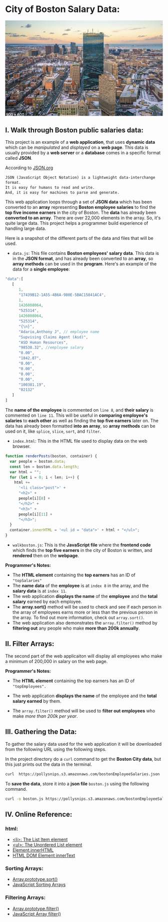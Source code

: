 # City of Boston Salary Data:

![](boston.png)

## I. Walk through Boston public salaries data:

This project is an example of a **web application**, that uses **dynamic data** which can be *manipulated* and *displayed* on a **web page**. This data is usually provided by a **web server** or a **database** comes in a specific format called **JSON**.

According to [JSON.org](https://www.json.org/json-en.html)

```text
JSON (JavaScript Object Notation) is a lightweight data-interchange format.
It is easy for humans to read and write.
And, it is easy for machines to parse and generate.
```

This web application loops through a set of **JSON data** which has been converted to an **array** representing **Boston employee salaries** to find the **top five income earners** in the city of Boston. The **data** has already been **converted to an array**. There are over 22,000 elements in the array. So, it's quite large data. This project helps a programmer build experience of handling large data.

Here is a snapshot of the different parts of the data and files that will be used.

* ```data.js```: This file contains **Boston employees' salary data**. This data is in the **JSON format**, and has already been converted to an **array**, so **array methods** can be used in the **program**. Here's an example of the data for a **single employee**:

```javascript
"data":[
   [
      1,
      "17439B12-1A55-4B6A-980E-5BAC15841AC4",
      1,
      1426008064,
      "525314",
      1426008064,
      "525314",
      "{\n}",
      "Adario,Anthony J", // employee name
      "Supvising Claims Agent (Asd)",
      "ASD Human Resources",
      "98538.32", //employee salary
      "0.00",
      "1842.87",
      "0.00",
      "0.00",
      "0.00",
      "0.00",
      "100381.19",
      "02132"
   ]
]
```

The **name of the employee** is commented on ```line 8```, and **their salary** is commented on ```line 11```. This will be useful in **comparing employee's salaries** to **each other** as well as finding the **top five earners** later on. The data has already been formatted **into an array**, so **array methods** can be used on it, like ```splice```, ```slice```, ```sort```, and ```filter```.

* ```index.html```: This in the HTML file used to display data on the web browser.

```javascript
function renderPosts(boston, container) {
  var people = boston.data;
  const len = boston.data.length;
  var html = "";
  for (let i = 0; i < len; i++) {
    html +=
      '<li class="post">' +
      "<h2>" +
      people[i][8] +
      "</h2>" +
      "<h3>" +
      people[i][11] +
      "</h3>";
  }
  container.innerHTML = '<ul id = "data">' + html + "</ul>";
}
```

* ```walkboston.js```: This is the **JavaScript file** where the **frontend code** which finds the **top five earners** in the city of Boston is written, and **rendered** then on the **webpage**.

**Programmer's Notes:**

* The **HTML element** containing the **top earners** has an ID of ```"topSalaries"```
* The **name data** of the **employee** is at ```index 8``` in the array, and the **salary data** is at ```index 11```.
* The web application **displays the name** of the **employee** and the **total salary** earned by each employee.
* The **array.sort()** method will be used to check and see if each person in the array of employees earns more or less than the previous person in the array. To find out more information, check out ```array.sort()```.
* The web application also demonstrates the ```array.filter()``` method by **filtering out** any people who make **more than 200k annually**.

## II. Filter Arrays:

The second part of the web applicaiton  will display all employees who make a minimum of 200,000 in salary on the web page.

**Programmer's Notes:**

* The **HTML element** containing the top earners has an ID of `````"topEmployees".`````

* The web application **displays the name** of the employee and the **total salary earned** by them.

* The ```array.filter()``` method will be used to **filter out employees** who make *more than 200k per year*.

## III. Gathering the Data:

To gather the salary data used for the web application it will be downloaded from the following URL using the following steps.

In the project directory do a  ```curl``` command to get the **Boston City data**, but this just prints out the data in the terminal.

```bash
curl  https://pollysnips.s3.amazonaws.com/bostonEmployeeSalaries.json
```

To **save the data**, store it into a **json file** ```boston.js``` using the following command.

```bash
curl -o boston.js https://pollysnips.s3.amazonaws.com/bostonEmployeeSalaries.json
```

## IV. Online Reference:

### html:
* [\<li>: The List Item element](https://developer.mozilla.org/en-US/docs/Web/HTML/Element/li#:~:text=Attributes-,%3A%20The%20List%20Item%20element,usually%20displayed%20using%20bullet%20points.)
* [\<ul>: The Unordered List element](https://developer.mozilla.org/en-US/docs/Web/HTML/Element/ul#:~:text=The%20HTML%20element%20represents,rendered%20as%20a%20bulleted%20list.)
* [Element.innerHTML](https://developer.mozilla.org/en-US/docs/Web/API/Element/innerHTML)
* [HTML DOM Element innerText](https://www.w3schools.com/jsref/prop_node_innertext.asp)

### Sorting Arrays:
* [Array.prototype.sort()](https://developer.mozilla.org/en-US/docs/Web/JavaScript/Reference/Global_Objects/Array/sort)
* [JavaScript Sorting Arrays](https://www.w3schools.com/js/js_array_sort.asp)

### Filtering Arrays:
* [Array.prototype.filter()](https://developer.mozilla.org/en-US/docs/Web/JavaScript/Reference/Global_Objects/Array/filter)
* [JavaScript Array filter()](https://www.w3schools.com/jsref/jsref_filter.asp)